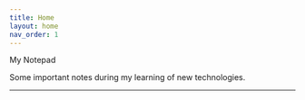 ```yaml
---
title: Home
layout: home
nav_order: 1
---
```


My Notepad

Some important notes during my learning of new technologies.

---
